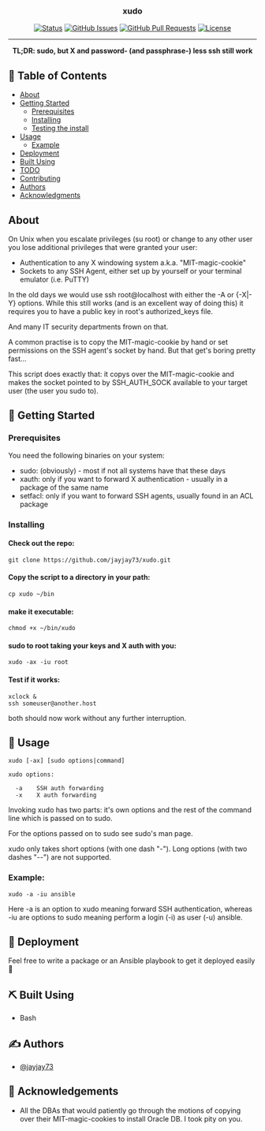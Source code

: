 <h3 align="center">xudo</h3>

<div align="center">

[![Status](https://img.shields.io/badge/status-active-success.svg)]()
[![GitHub Issues](https://img.shields.io/github/issues/kylelobo/The-Documentation-Compendium.svg)](https://github.com/kylelobo/The-Documentation-Compendium/issues)
[![GitHub Pull Requests](https://img.shields.io/github/issues-pr/kylelobo/The-Documentation-Compendium.svg)](https://github.com/kylelobo/The-Documentation-Compendium/pulls)
[![License](https://img.shields.io/badge/license-MIT-blue.svg)](/LICENSE)

</div>

---

<p align="center"><b>TL;DR: sudo, but X and password- (and passphrase-) less ssh still work</b>
</p>

## 📝 Table of Contents

- [About](#about)
- [Getting Started](#getting_started)
  - [Prerequisites](#prerequisites)
  - [Installing](#installing)
  - [Testing the install](#test_install)
- [Usage](#usage)
  - [Example](#example)
- [Deployment](#deployment)
- [Built Using](#built_using)
- [TODO](../TODO.md)
- [Contributing](../CONTRIBUTING.md)
- [Authors](#authors)
- [Acknowledgments](#acknowledgement)

## About <a name = "about"></a>

On Unix when you escalate privileges (su root) or change to any other user you lose additional privileges that were granted your user:

- Authentication to any X windowing system a.k.a. "MIT-magic-cookie"
- Sockets to any SSH Agent, either set up by yourself or your terminal emulator (i.e. PuTTY)

In the old days we would use ssh root@localhost with either the -A or {-X|-Y} options. While this still works (and is an excellent way of doing this) it requires you to have a public key in root's authorized_keys file.

And many IT security departments frown on that.

A common practise is to copy the MIT-magic-cookie by hand or set permissions on the SSH agent's socket by hand. But that get's boring pretty fast...

This script does exactly that: it copys over the MIT-magic-cookie and makes the socket pointed to by SSH_AUTH_SOCK available to your target user (the user you sudo to).


## 🏁 Getting Started <a name = "getting_started"></a>

### Prerequisites <a name="prerequisites"></a>

You need the following binaries on your system:

- sudo: (obviously) - most if not all systems have that these days
- xauth: only if you want to forward X authentication - usually in a package of the same name
- setfacl: only if you want to forward SSH agents, usually found in an ACL package 

### Installing <a name="installing"></a>

#### Check out the repo:
```
git clone https://github.com/jayjay73/xudo.git
```
#### Copy the script to a directory in your path:
```
cp xudo ~/bin
```
#### make it executable:
```
chmod +x ~/bin/xudo
```
#### sudo to root taking your keys and X auth with you:
```
xudo -ax -iu root
```
#### Test if it works: <a name="test_install"></a>
```
xclock &
ssh someuser@another.host
```
both should now work without any further interruption.


## 🎈 Usage <a name="usage"></a>

```
xudo [-ax] [sudo options|command]

xudo options:

  -a    SSH auth forwarding
  -x    X auth forwarding
``` 

Invoking xudo has two parts: it's own options and the rest of the command line which is passed on to sudo.

For the options passed on to sudo see sudo's man page.

xudo only takes short options (with one dash "-"). Long options (with two dashes "--") are not supported.

### Example: <a name="example"></a>
```
xudo -a -iu ansible
```

Here -a is an option to xudo meaning forward SSH authentication, whereas -iu are options to sudo meaning perform a login (-i) as user (-u) ansible.

## 🚀 Deployment <a name = "deployment"></a>

Feel free to write a package or an Ansible playbook to get it deployed easily 🙂

## ⛏️ Built Using <a name = "built_using"></a>

- Bash

## ✍️ Authors <a name = "authors"></a>

- [@jayjay73](https://github.com/jayjay73)


## 🎉 Acknowledgements <a name = "acknowledgement"></a>

- All the DBAs that would patiently go through the motions of copying over their MIT-magic-cookies to install Oracle DB. I took pity on you.